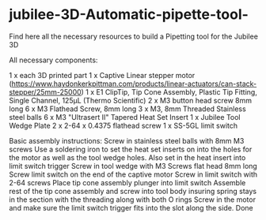 # jubilee-3D-Automatic-pipette-tool-
Find here all the necessary resources to build a Pipetting tool for the Jubilee 3D


All necessary components:

1 x  each 3D printed part
1 x  Captive Linear stepper motor (https://www.haydonkerkpittman.com/products/linear-actuators/can-stack-stepper/25mm-25000) 
1 x E1 ClipTip, Tip Cone Assembly, Plastic Tip Fitting, Single Channel, 125μL (Thermo Scientific)
2 x M3 button head screw 8mm long
6 x M3 Flathead Screw, 8mm long
3 x M3, 8mm Threaded Stainless steel balls
6 x M3 "Ultrasert II" Tapered Heat Set Insert
1 x Jubilee Tool Wedge Plate
2 x 2-64 x 0.4375 flathead screw
1 x SS-5GL limit switch


Basic assembly instructions:
Screw in stainless steel balls with 8mm M3 screws 
Use a soldering iron to set the heat set inserts on into the holes for the motor as well as the tool wedge holes. Also set in the heat insert into limit switch trigger 
Screw in tool wedge with M3 Screws flat head 8mm long
Screw limit switch on the end of the captive motor 
Screw in limit switch with 2-64 screws
Place tip cone assembly plunger into limit switch 
Assemble rest of the tip cone assembly and screw into tool body insuring spring stays in the section with the threading along with both O rings
Screw in the motor and make sure the limit switch trigger fits into the slot along the side.
Done
